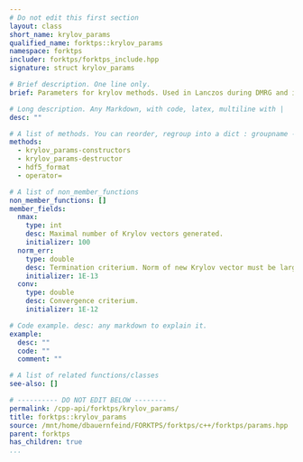 ```yaml
---
# Do not edit this first section
layout: class
short_name: krylov_params
qualified_name: forktps::krylov_params
namespace: forktps
includer: forktps/forktps_include.hpp
signature: struct krylov_params

# Brief description. One line only.
brief: Parameters for krylov methods. Used in Lanczos during DMRG and in Krylov exponentiation TDVP time evolution.

# Long description. Any Markdown, with code, latex, multiline with |
desc: ""

# A list of methods. You can reorder, regroup into a dict : groupname -> list
methods:
  - krylov_params-constructors
  - krylov_params-destructor
  - hdf5_format
  - operator=

# A list of non_member_functions
non_member_functions: []
member_fields:
  nmax:
    type: int
    desc: Maximal number of Krylov vectors generated.
    initializer: 100
  norm_err:
    type: double
    desc: Termination criterium. Norm of new Krylov vector must be larger than this value, otherwise ghost states may appear.
    initializer: 1E-13
  conv:
    type: double
    desc: Convergence criterium.
    initializer: 1E-12

# Code example. desc: any markdown to explain it.
example:
  desc: ""
  code: ""
  comment: ""

# A list of related functions/classes
see-also: []

# ---------- DO NOT EDIT BELOW --------
permalink: /cpp-api/forktps/krylov_params/
title: forktps::krylov_params
source: /mnt/home/dbauernfeind/FORKTPS/forktps/c++/forktps/params.hpp
parent: forktps
has_children: true
...
```



